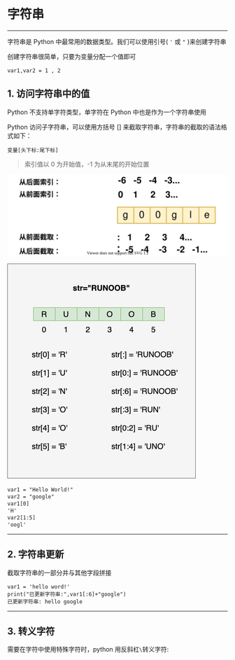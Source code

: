 # 字符串

---

字符串是 Python 中最常用的数据类型。我们可以使用引号( `'` 或 `"` )来创建字符串

创建字符串很简单，只要为变量分配一个值即可

    var1,var2 = 1 , 2

## 1. 访问字符串中的值

Python 不支持单字符类型，单字符在 Python 中也是作为一个字符串使用

Python 访问子字符串，可以使用方括号 [] 来截取字符串，字符串的截取的语法格式如下：

    变量[头下标:尾下标]

> 索引值以 0 为开始值，-1 为从末尾的开始位置


![image](../Images/string-1.svg)

![images](../Images/python-str-runoob.png)

    var1 = "Hello World!"
    var2 = "google"
    var1[0]
    'H'
    var2[1:5]
    'oogl'

---

## 2. 字符串更新

截取字符串的一部分并与其他字段拼接

    var1 = 'hello word!'
    print("已更新字符串:",var1[:6]+"google")
    已更新字符串: hello google

---

## 3. 转义字符

需要在字符中使用特殊字符时，python 用反斜杠`\`转义字符:

